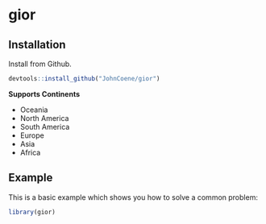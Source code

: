 # gior

## Installation

Install from Github.

``` r
devtools::install_github("JohnCoene/gior")
```

**Supports Continents**

- Oceania
- North America
- South America
- Europe
- Asia
- Africa

## Example

This is a basic example which shows you how to solve a common problem:

``` r
library(gior)
```

